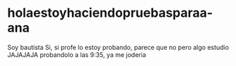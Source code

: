 # holaestoyhaciendopruebasparaa-ana

Soy bautista
Si, si profe lo estoy probando, parece que no pero algo estudio
JAJAJAJA probandolo a las 9:35, ya me joderia

